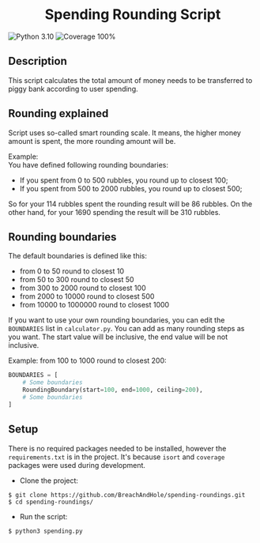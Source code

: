 <h1 align="center">Spending Rounding Script</h1>

![Python 3.10](https://img.shields.io/badge/Python-3.10-blue)
![Coverage 100%](https://img.shields.io/badge/Coverage-100%25-brightgreen)

## Description

This script calculates the total amount of money needs to be
transferred to piggy bank according to user spending.


## Rounding explained

Script uses so-called smart rounding scale. It means, 
the higher money amount is spent, the more rounding amount 
will be.

Example:<br>
You have defined following rounding boundaries:
 - If you spent from 0 to 500 rubbles, 
you round up to closest 100;
 - If you spent from 500 to 2000 rubbles, 
you round up to closest 500;

So for your 114 rubbles spent the rounding result will 
be 86 rubbles.
On the other hand, for your 1690 spending the result will 
be 310 rubbles.  

## Rounding boundaries

The default boundaries is defined like this:
 - from 0 to 50 round to closest 10
 - from 50 to 300 round to closest 50
 - from 300 to 2000 round to closest 100
 - from 2000 to 10000 round to closest 500
 - from 10000 to 1000000 round to closest 1000

If you want to use your own rounding boundaries, 
you can edit the `BOUNDARIES` list in `calculator.py`. You can add as
many rounding steps as you want. The start value will be inclusive,
the end value will be not inclusive.

Example: from 100 to 1000 round to closest 200:
```python
BOUNDARIES = [
    # Some boundaries
    RoundingBoundary(start=100, end=1000, ceiling=200),
    # Some boundaries
]
```

## Setup

There is no required packages needed to be installed, however the 
`requirements.txt` is in the project. It's because `isort` and 
`coverage` packages were used during development.

 - Clone the project:
```shell
$ git clone https://github.com/BreachAndHole/spending-roundings.git
$ cd spending-roundings/
```

 - Run the script:
```shell
$ python3 spending.py
```
